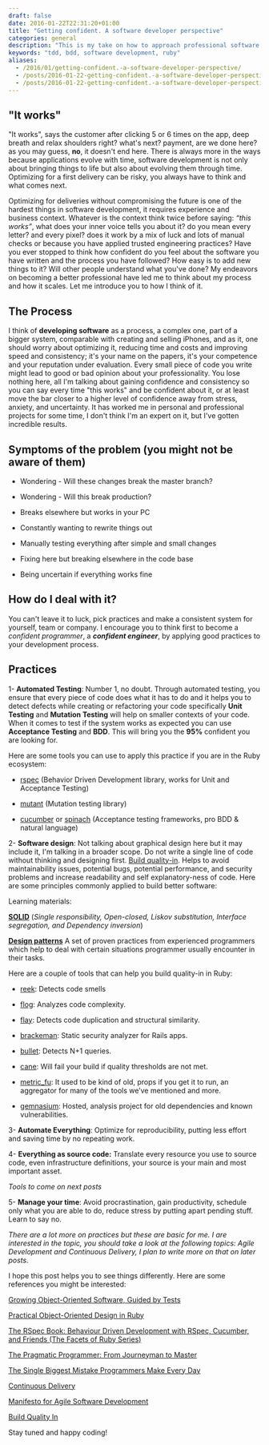 ```yaml
--- 
draft: false
date: 2016-01-22T22:31:20+01:00
title: "Getting confident. A software developer perspective"
categories: general
description: "This is my take on how to approach professional software development. I describe tools and practices I have used across the years. #TDD #BDD."
keywords: "tdd, bdd, software development, ruby"
aliases:
  - /2016/01/getting-confident.-a-software-developer-perspective/
  - /posts/2016-01-22-getting-confident.-a-software-developer-perspective/
  - /posts/2016-01-22-getting-confident.-a-software-developer-perspective./
---
```


## "It works"

"It works", says the customer after clicking 5 or 6 times on the app, deep breath and relax shoulders right? what's next? payment, are we done here? as you may guess, **no**, it doesn't end here. There is always more in the ways because applications evolve with time, software development is not only about bringing things to life but also about evolving them through time. Optimizing for a first delivery can be risky, you always have to think and what comes next.

Optimizing for deliveries without compromising the future is one of the hardest things in software development, it requires experience and business context. Whatever is the context think twice before saying: *“this works”*, what does your inner voice tells you about it? do you mean every letter? and every pixel? does it work by a mix of luck and lots of manual checks or because you have applied trusted engineering practices? Have you ever stopped to think how confident do you feel about the software you have written and the process you have followed? How easy is to add new things to it? Will other people understand what you've done? My endeavors on becoming a better professional have led me to think about my process and how it scales. Let me introduce you to how I think of it.

## The Process

I think of **developing software** as a process, a complex one, part of a bigger system, comparable with creating and selling iPhones, and as it, one should worry about optimizing it, reducing time and costs and improving speed and consistency; it's your name on the papers, it's your competence and your reputation under evaluation. Every small piece of code you write might lead to good or bad opinion about your professionality. You lose nothing here, all I'm talking about gaining confidence and consistency so you can say every time "this works" and be confident about it, or at least move the bar closer to a higher level of confidence away from stress, anxiety, and uncertainty. It has worked me in personal and professional projects for some time, I don't think I'm an expert on it, but I've gotten incredible results.

## Symptoms of the problem (you might not be aware of them)

* Wondering - Will these changes break the master branch?

* Wondering  - Will this break production?

* Breaks elsewhere but works in your PC

* Constantly wanting to rewrite things out

* Manually testing everything after simple and small changes

* Fixing here but breaking elsewhere in the code base

* Being uncertain if everything works fine

## How do I deal with it?

You can't leave it to luck, pick practices and make a consistent system for yourself, team or company. I encourage you to think first to become a *confident programmer*, a ***confident engineer***, by applying good practices to your development process.

## Practices

1- **Automated Testing**: Number 1, no doubt. Through automated testing, you ensure that every piece of code does what it has to do and it helps you to detect defects while creating or refactoring your code specifically **Unit Testing** and **Mutation Testing** will help on smaller contexts of your code. When it comes to test if the system works as expected you can use **Acceptance Testing** and **BDD**. This will bring you the **95%** confident you are looking for.

Here are some tools you can use to apply this practice if you are in the Ruby ecosystem:

* [rspec](https://github.com/rspec/rspec) (Behavior Driven Development library, works for Unit and Acceptance Testing)

* [mutant](https://github.com/mbj/mutant) (Mutation testing library)

* [cucumber](https://github.com/cucumber/cucumber) or [spinach](http://codegram.github.com/spinach) (Acceptance testing frameworks, pro BDD & natural language)

2- **Software design**: Not talking about graphical design here but it may include it, I'm talking in a broader scope. Do not write a single line of code without thinking and designing first. [Build quality-in](https://leanpub.com/buildqualityin). Helps to avoid maintainability issues, potential bugs, potential performance, and security problems and increase readability and self explanatory-ness of code. Here are some principles commonly applied to build better software:

Learning materials:

[**SOLID**](https://en.wikipedia.org/wiki/SOLID_%28object-oriented_design%29) (*Single responsibility, Open-closed, Liskov substitution, Interface segregation, and Dependency inversion*)

[**Design patterns**](https://en.wikipedia.org/wiki/Design_Patterns) A set of proven practices from experienced programmers which help to deal with certain situations programmer usually encounter in their tasks.

Here are a couple of tools that can help you build quality-in in Ruby:

* [reek](https://github.com/troessner/reek): Detects code smells

* [flog](http://ruby.sadi.st/Flog.html): Analyzes code complexity.

* [flay](https://github.com/seattlerb/flay): Detects code duplication and structural similarity.

* [brackeman](http://brakemanscanner.org/): Static security analyzer for Rails apps.

* [bullet](https://github.com/flyerhzm/bullet): Detects N+1 queries.

* [cane](https://github.com/square/cane): Will fail your build if quality thresholds are not met.

* [metric_fu](https://github.com/jscruggs/metric_fu): It used to be kind of old, props if you get it to run, an aggregator for many of the tools we’ve mentioned and more.

* [gemnasium](https://gemnasium.com): Hosted, analysis project for old dependencies and known vulnerabilities.

3- **Automate Everything**: Optimize for reproducibility, putting less effort and saving time by no repeating work.

4- **Everything as source code:** Translate every resource you use to source code, even infrastructure definitions, your source is your main and most important asset.

*Tools to come on next posts*

5- **Manage your time**: Avoid procrastination, gain productivity, schedule only what you are able to do, reduce stress by putting apart pending stuff. Learn to say no.


*There are a lot more on practices but these are basic for me. I are interested in the topic, you should take a look at the following topics: Agile Development and Continuous Delivery, I plan to write more on that on later posts.*

I hope this post helps you to see things differently. Here are some references you might be interested:

[Growing Object-Oriented Software, Guided by Tests](http://www.amazon.com/Growing-Object-Oriented-Software-Guided-Tests/dp/0321503627)

[Practical Object-Oriented Design in Ruby](http://www.poodr.com/)

[The RSpec Book: Behaviour Driven Development with RSpec, Cucumber, and Friends (The Facets of Ruby Series)](http://www.amazon.com/The-RSpec-Book-Behaviour-Development/dp/1934356379)

[The Pragmatic Programmer: From Journeyman to Master](http://www.amazon.com/The-Pragmatic-Programmer-Journeyman-Master/dp/020161622X)

[The Single Biggest Mistake Programmers Make Every Day](https://medium.com/javascript-scene/the-single-biggest-mistake-programmers-make-every-day-62366b432308#.bu4q1fxmb)

[Continuous Delivery](http://continuousdelivery.com/)

[Manifesto for Agile Software Development](http://www.agilemanifesto.org/)

[Build Quality In](https://leanpub.com/buildqualityin)

Stay tuned and happy coding!
